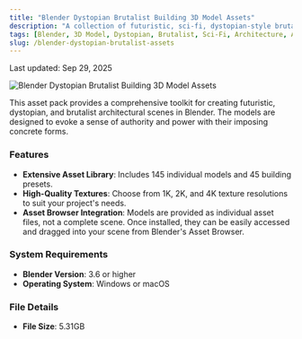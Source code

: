 ```yaml
---
title: "Blender Dystopian Brutalist Building 3D Model Assets"
description: "A collection of futuristic, sci-fi, dystopian-style brutalist building 3D model assets for Blender, featuring awe-inspiring concrete structures that convey authority and power."
tags: [Blender, 3D Model, Dystopian, Brutalist, Sci-Fi, Architecture, Asset Pack]
slug: /blender-dystopian-brutalist-assets
---
```


Last updated: Sep 29, 2025

![Blender Dystopian Brutalist Building 3D Model Assets](https://www.gfxcamp.com/wp-content/uploads/2025/09/Dystopian-Blocks-Brutalist-Structures-Kitbash-Buildings.jpg)

This asset pack provides a comprehensive toolkit for creating futuristic, dystopian, and brutalist architectural scenes in Blender. The models are designed to evoke a sense of authority and power with their imposing concrete forms.

### Features

- **Extensive Asset Library**: Includes 145 individual models and 45 building presets.
- **High-Quality Textures**: Choose from 1K, 2K, and 4K texture resolutions to suit your project's needs.
- **Asset Browser Integration**: Models are provided as individual asset files, not a complete scene. Once installed, they can be easily accessed and dragged into your scene from Blender's Asset Browser.

### System Requirements

- **Blender Version**: 3.6 or higher
- **Operating System**: Windows or macOS

### File Details

- **File Size**: 5.31GB
